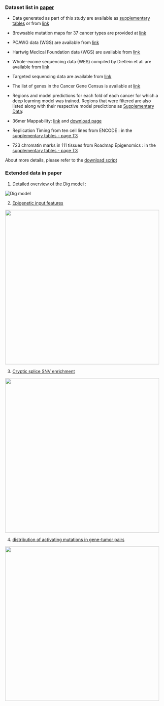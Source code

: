 ### Dataset list in [paper](https://www.nature.com/articles/s41587-022-01353-8#data-availability)

- Data generated as part of this study are available as [supplementary tables](https://static-content.springer.com/esm/art%3A10.1038%2Fs41587-022-01353-8/MediaObjects/41587_2022_1353_MOESM3_ESM.xlsx) or from [link](http://dig-cancer.csail.mit.edu/)

<!-- ```
wget -c -r --no-parent --progress --no-check-certificate https://cb.csail.mit.edu/cb/DIG/downloads/ 

(base) [j_wang@n02 downloads]$ tree -L 2
.
|-- [ 541]  annotions
|   |-- [   6]  coding
|   |-- [ 490]  index.html
|   |-- [   6]  noncoding
|   |-- [   8]  splicing
|   `-- [  26]  style.css
|-- [3.6G]  dig_data_files
|   |-- [144M]  element_data.h5
|   |-- [180M]  gene_data.h5
|   |-- [152M]  genome_counts.h5
|   |-- [3.0G]  hg19.fasta
|   |-- [3.5K]  hg19.fasta.fai
|   |-- [ 912]  index.html
|   |-- [144M]  sites_data.h5
|   `-- [  26]  style.css
|-- [ 473]  examples
|   |-- [  13]  PCAWG_ICGC_subset
|   |-- [  12]  PCAWG_all
|   |-- [ 418]  index.html
|   `-- [  26]  style.css
|-- [ 555]  mutation_files
|   |-- [  31]  Dietlein_2019
|   |-- [   5]  PCAWG
|   |-- [ 502]  index.html
|   `-- [  13]  megacohorts
`-- [2.4G]  mutation_maps
    |-- [ 67M]  Adenocarcinoma_tumors_SNV_MNV_INDEL_msi_low.Pretrained.h5
    |-- [ 67M]  Biliary-AdenoCA_SNV_MNV_INDEL.Pretrained.h5
    |-- [ 77M]  Bladder-TCC_SNV_MNV_INDEL.Pretrained.h5
    |-- ....

``` -->

- Browsable mutation maps for 37 cancer types are provided at [link](https://resgen.io/maxsh/Cancer_Mutation_Maps/views)

- PCAWG data (WGS) are available from  [link](https://dcc.icgc.org/releases/PCAWG/)

<!-- ```
(base) [j_wang@n02 downloads]$ wget -c -r --no-parent --progress --no-check-certificate https://cb.csail.mit.edu/cb/DIG/downloads/mutation_files/PCAWG/ICGC_only/

``` -->
- Hartwig Medical Foundation data (WGS) are available from  [link](https://database.hartwigmedicalfoundation.nl/)

- Whole-exome sequencing data (WES) compiled by Dietlein et al. are available from  [link](http://www.cancer-genes.org/)

- Targeted sequencing data are available from  [link](https://www.cbioportal.org/)

- The list of genes in the Cancer Gene Census is available at  [link](https://cancer.sanger.ac.uk/cosmic/download)

- Regions and model predictions for each fold of each cancer for which a deep learning model was trained. Regions that were filtered are also listed along with their respective model predictions as [Supplementary Data](https://static-content.springer.com/esm/art%3A10.1038%2Fs41587-022-01353-8/MediaObjects/41587_2022_1353_MOESM4_ESM.zip): <br>

- 36mer Mappability: [link](https://genome.ucsc.edu/cgi-bin/hgFileUi?db=hg19&g=wgEncodeMapability) and [download page](https://hgdownload.soe.ucsc.edu/goldenPath/hg19/encodeDCC/wgEncodeMapability/)

- Replication Timing from ten cell lines from ENCODE : in the [supplementary tables - page T3](https://static-content.springer.com/esm/art%3A10.1038%2Fs41587-022-01353-8/MediaObjects/41587_2022_1353_MOESM3_ESM.xlsx) 

- 723 chromatin marks in 111 tissues from Roadmap Epigenomics : in the [supplementary tables - page T3](https://static-content.springer.com/esm/art%3A10.1038%2Fs41587-022-01353-8/MediaObjects/41587_2022_1353_MOESM3_ESM.xlsx) 

About more details, please refer to the [download script](https://github.com/jinxin-wang/RepDigDrive/blob/main/scripts/download_data_resources.sh)

### Extended data in paper

1. [Detailed overview of the Dig model](https://www.nature.com/articles/s41587-022-01353-8/figures/5) :

![Dig model](https://media.springernature.com/full/springer-static/esm/art%3A10.1038%2Fs41587-022-01353-8/MediaObjects/41587_2022_1353_Fig5_ESM.jpg)

2. [Epigenetic input features](https://www.nature.com/articles/s41587-022-01353-8/figures/6)

<img src="https://media.springernature.com/full/springer-static/esm/art%3A10.1038%2Fs41587-022-01353-8/MediaObjects/41587_2022_1353_Fig6_ESM.jpg" width="500" >

3. [Cryptic splice SNV enrichment](https://www.nature.com/articles/s41587-022-01353-8/figures/7)

<img src="https://media.springernature.com/full/springer-static/esm/art%3A10.1038%2Fs41587-022-01353-8/MediaObjects/41587_2022_1353_Fig7_ESM.jpg" width="500" >

4. [distribution of activating mutations in gene-tumor pairs](https://www.nature.com/articles/s41587-022-01353-8/figures/8)

<img src="https://media.springernature.com/full/springer-static/esm/art%3A10.1038%2Fs41587-022-01353-8/MediaObjects/41587_2022_1353_Fig8_ESM.jpg" width="500" >


